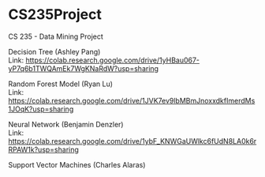# CS235Project
CS 235 - Data Mining Project

Decision Tree (Ashley Pang)  
Link: https://colab.research.google.com/drive/1yHBau067-yP7q6b1TWQAmEk7WgKNaRdW?usp=sharing

Random Forest Model (Ryan Lu)  
Link: https://colab.research.google.com/drive/1JVK7ev9lbMBmJnoxxdkfImerdMs1JOqK?usp=sharing

Neural Network (Benjamin Denzler)  
Link: https://colab.research.google.com/drive/1ybF_KNWGaUWlkc6fUdN8LA0k6rRPAW1k?usp=sharing

Support Vector Machines (Charles Alaras)
